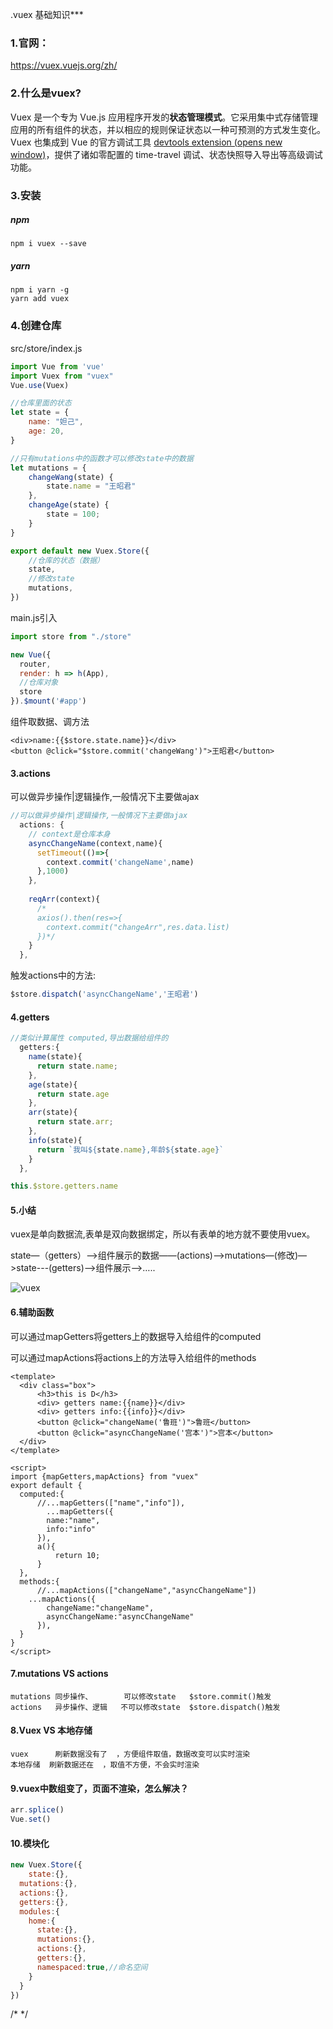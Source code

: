 .vuex 基础知识***

### 1.官网：

https://vuex.vuejs.org/zh/

### 2.什么是vuex?

Vuex 是一个专为 Vue.js 应用程序开发的**状态管理模式**。它采用集中式存储管理应用的所有组件的状态，并以相应的规则保证状态以一种可预测的方式发生变化。Vuex 也集成到 Vue 的官方调试工具 [devtools extension (opens new window)](https://github.com/vuejs/vue-devtools)，提供了诸如零配置的 time-travel 调试、状态快照导入导出等高级调试功能。

### 3.安装

##### npm

```
npm i vuex --save
```

##### yarn

```
npm i yarn -g
yarn add vuex
```

### 4.创建仓库

src/store/index.js

```js
import Vue from 'vue'
import Vuex from "vuex"
Vue.use(Vuex)

//仓库里面的状态
let state = {
    name: "妲己",
    age: 20,
}

//只有mutations中的函数才可以修改state中的数据
let mutations = {
    changeWang(state) {
        state.name = "王昭君"
    },
    changeAge(state) {
        state = 100;
    }
}

export default new Vuex.Store({
    //仓库的状态（数据）
    state,
    //修改state
    mutations,
})
```

main.js引入

```js
import store from "./store"

new Vue({
  router,
  render: h => h(App),
  //仓库对象
  store
}).$mount('#app')
```

组件取数据、调方法

```vue
<div>name:{{$store.state.name}}</div>
<button @click="$store.commit('changeWang')">王昭君</button>
```


#### 3.actions

可以做异步操作|逻辑操作,一般情况下主要做ajax

```js
//可以做异步操作|逻辑操作,一般情况下主要做ajax
  actions: {
    // context是仓库本身
    asyncChangeName(context,name){
      setTimeout(()=>{
        context.commit('changeName',name)
      },1000)
    },
  
    reqArr(context){
      /*
      axios().then(res=>{
        context.commit("changeArr",res.data.list)
      })*/
    }
  },
```

触发actions中的方法:

```js
$store.dispatch('asyncChangeName','王昭君')
```

#### 4.getters

```js
//类似计算属性 computed,导出数据给组件的
  getters:{
    name(state){
      return state.name;
    },
    age(state){
      return state.age
    },
    arr(state){
      return state.arr;
    },
    info(state){
      return `我叫${state.name},年龄${state.age}`
    }
  },
```

```js
this.$store.getters.name
```

#### 5.小结

vuex是单向数据流,表单是双向数据绑定，所以有表单的地方就不要使用vuex。

state—（getters）—>组件展示的数据——(actions)——>mutations—(修改)—>state---(getters)—>组件展示—>…..

![vuex](/Users/haoliuting/Desktop/1228/day10/笔记/vuex.png)

#### 6.辅助函数

可以通过mapGetters将getters上的数据导入给组件的computed

可以通过mapActions将actions上的方法导入给组件的methods

```vue
<template>
  <div class="box">
      <h3>this is D</h3>
      <div> getters name:{{name}}</div>
      <div> getters info:{{info}}</div>
      <button @click="changeName('鲁班')">鲁班</button>
      <button @click="asyncChangeName('宫本')">宫本</button>
  </div>
</template>

<script>
import {mapGetters,mapActions} from "vuex"
export default {
  computed:{
      //...mapGetters(["name","info"]),
    	...mapGetters({
        name:"name",
        info:"info"
      }),
      a(){
          return 10;
      }
  },
  methods:{
      //...mapActions(["changeName","asyncChangeName"])
    ...mapActions({
        changeName:"changeName",
        asyncChangeName:"asyncChangeName"
      }),
  }
}
</script>
```

#### 7.mutations VS actions

```
mutations 同步操作、       可以修改state   $store.commit()触发
actions   异步操作、逻辑   不可以修改state  $store.dispatch()触发
```

#### 8.Vuex VS 本地存储

```
vuex      刷新数据没有了  ，方便组件取值，数据改变可以实时渲染
本地存储  刷新数据还在  ，取值不方便，不会实时渲染
```

#### 9.vuex中数组变了，页面不渲染，怎么解决？

```js
arr.splice()
Vue.set()
```

#### 10.模块化

```js
new Vuex.Store({
	state:{},
  mutations:{},
  actions:{},
  getters:{},
  modules:{
    home:{
      state:{},
      mutations:{},
      actions:{},
      getters:{},
      namespaced:true,//命名空间
    }
  }
})
```
/*  */


